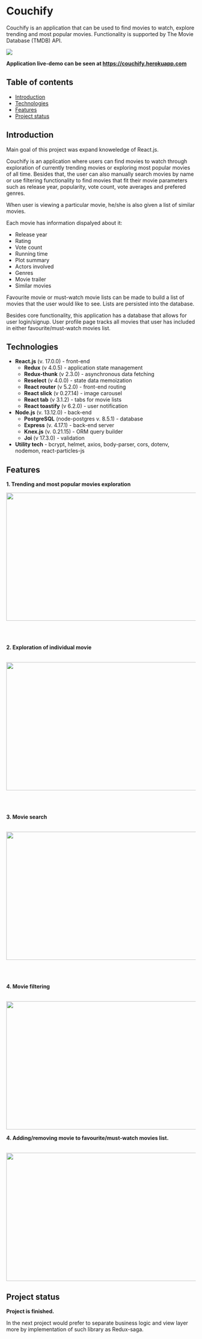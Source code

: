 # Couchify 

Couchify is an application that can be used to find movies to watch, explore trending and most popular movies. Functionality is supported by The Movie Database (TMDB) API.

<img src="https://s3.gifyu.com/images/home-page_banner.png" />

**Application live-demo can be seen at https://couchify.herokuapp.com**

## Table of contents 
* [Introduction](#introduction)
* [Technologies](#technologies)
* [Features](#features)
* [Project status](#project-status)

## Introduction

Main goal of this project was expand knoweledge of React.js. 

Couchify is an application where users can find movies to watch through exploration of currently trending movies or exploring most popular movies of all time. Besides that, the user can also manually search movies by name or use filtering functionality to find movies that fit their movie parameters such as release year, popularity, vote count, vote averages and prefered genres.

When user is viewing a particular movie, he/she is also given a list of similar movies.

Each movie has information dispalyed about it:
  * Release year
  * Rating 
  * Vote count 
  * Running time
  * Plot summary 
  * Actors involved
  * Genres
  * Movie trailer
  * Similar movies

Favourite movie or must-watch movie lists can be made to build a list of movies that the user would like to see. Lists are persisted into the database.

Besides core functionality, this application has a database that allows for user login/signup. User profile page tracks all movies that user has included in either favourite/must-watch movies list.

## Technologies

* **React.js** (v. 17.0.0) - front-end
  * **Redux** (v 4.0.5) - application state management
  * **Redux-thunk** (v 2.3.0) - asynchronous data fetching
  * **Reselect** (v 4.0.0) - state data memoization
  * **React router** (v 5.2.0) - front-end routing
  * **React slick** (v 0.27.14) - image carousel
  * **React tab** (v 3.1.2) - tabs for movie lists
  * **React toastify** (v 6.2.0) - user notification
* **Node.js** (v. 13.12.0) - back-end
  * **PostgreSQL** (node-postgres v. 8.5.1) - database 
  * **Express** (v. 4.17.1) - back-end server
  * **Knex.js** (v. 0.21.15) - ORM query builder
  * **Joi** (v 17.3.0) - validation
* **Utility tech** - bcrypt, helmet, axios, body-parser, cors, dotenv, nodemon, react-particles-js

## Features

**1. Trending and most popular movies exploration**

<p align="center">
  <img src="/readme_assets/movies exploration.gifgit push heroku main" width="805" height="341"/>
</p>
<br/>
<br/>

**2. Exploration of individual movie**
<br/>
<br/>
<p align="center">
  <img src="/readme_assets/exploration of individual movie.gif" width="805" height="341"/>
</p>
<br/>
<br/>

**3. Movie search**
<br/>
<br/>
<p align="center">
  <img src="/readme_assets/movie search.gif" width="805" height="341"/>
</p>
<br/>
<br/>

**4. Movie filtering**
<br/>
<br/>
<p align="center">
  <img src="/readme_assets/movie  filter.gif" width="805" height="341"/>
</p>

**4. Adding/removing movie to favourite/must-watch movies list.**
<br/>
<br/>
<p align="center">
  <img src="https://s3.gifyu.com/images/movie-lists.gif" width="805" height="341"/>
</p>

## Project status

**Project is finished.**

In the next project would prefer to separate business logic and view layer more by implementation of such library as Redux-saga.
